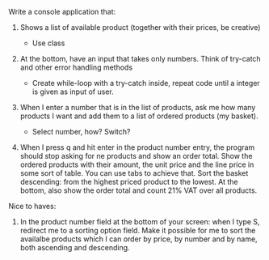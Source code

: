 Write a console application that:
1. Shows a list of available product (together with their prices, be creative)
   - Use class 

2. At the bottom, have an input that takes only numbers. Think of try-catch and other error handling methods
   - Create while-loop with a try-catch inside, repeat code until a integer is given as input of user.

3. When I enter a number that is in the list of products, 
   ask me how many products I want and add them to a list of ordered products (my basket).
   - Select number, how? Switch? 

4. When I press q and hit enter in the product number entry, the program should stop asking for ne products and show an order total. 
Show the ordered products with their amount, the unit price and the line price in some sort of table. You can use tabs to achieve that.
Sort the basket descending: from the highest priced product to the lowest. 
At the bottom, also show the order total and count 21% VAT over all products.

Nice to haves:
1. In the product number field at the bottom of your screen: when I type S, redirect me to a sorting option field. Make it possible for me to sort the availalbe products which I can order by price, by number and by name, both ascending and descending.